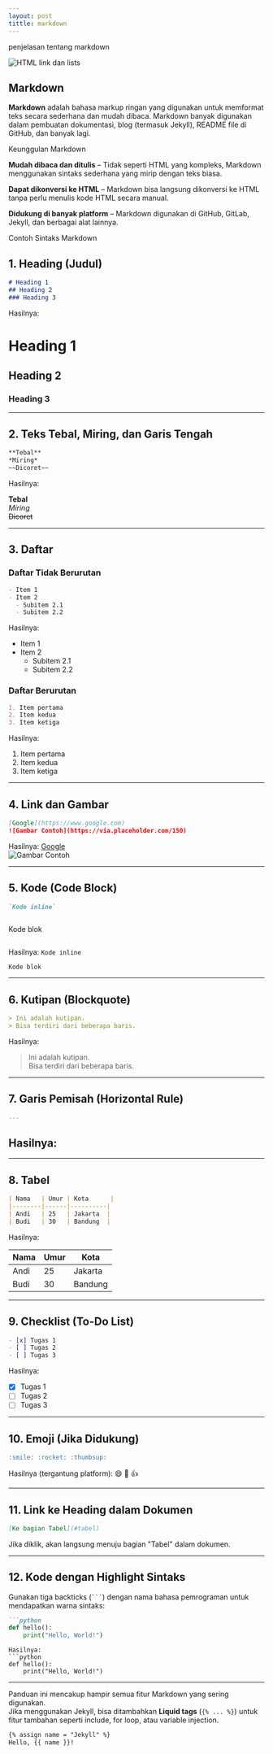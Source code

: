 ```yaml
---
layout: post
tittle: markdown
---
```


penjelasan tentang markdown

![HTML link dan lists](/assets/image/markdown.jpg)

## Markdown

**Markdown** adalah bahasa markup ringan yang digunakan untuk memformat teks secara sederhana dan mudah dibaca. Markdown banyak digunakan dalam pembuatan dokumentasi, blog (termasuk Jekyll), README file di GitHub, dan banyak lagi.

Keunggulan Markdown

**Mudah dibaca dan ditulis** – Tidak seperti HTML yang kompleks, Markdown menggunakan sintaks sederhana yang mirip dengan teks biasa.

**Dapat dikonversi ke HTML** – Markdown bisa langsung dikonversi ke HTML tanpa perlu menulis kode HTML secara manual.

**Didukung di banyak platform** – Markdown digunakan di GitHub, GitLab, Jekyll, dan berbagai alat lainnya.


Contoh Sintaks Markdown

## 1. Heading (Judul)
```markdown
# Heading 1
## Heading 2
### Heading 3
```
Hasilnya:

# Heading 1  
## Heading 2  
### Heading 3  

---

## 2. Teks Tebal, Miring, dan Garis Tengah
```markdown
**Tebal**  
*Miring*  
~~Dicoret~~  
```
Hasilnya:

**Tebal**  
*Miring*  
~~Dicoret~~  

---

## 3. Daftar
### **Daftar Tidak Berurutan**
```markdown
- Item 1
- Item 2
  - Subitem 2.1
  - Subitem 2.2
```
Hasilnya:
- Item 1  
- Item 2  
  - Subitem 2.1  
  - Subitem 2.2  

### **Daftar Berurutan**
```markdown
1. Item pertama
2. Item kedua
3. Item ketiga
```
Hasilnya:
1. Item pertama  
2. Item kedua  
3. Item ketiga  

---

## 4. Link dan Gambar
```markdown
[Google](https://www.google.com)  
![Gambar Contoh](https://via.placeholder.com/150)
```
Hasilnya:
[Google](https://www.google.com)  
![Gambar Contoh](https://via.placeholder.com/150)  

---

## 5. Kode (Code Block)
```markdown
`Kode inline`
```
```markdown
```
Kode blok
```
```
Hasilnya:
`Kode inline`
```
Kode blok
```

---

## 6. Kutipan (Blockquote)
```markdown
> Ini adalah kutipan.
> Bisa terdiri dari beberapa baris.
```
Hasilnya:
> Ini adalah kutipan.  
> Bisa terdiri dari beberapa baris.  

---

## 7. Garis Pemisah (Horizontal Rule)
```markdown
---
```
Hasilnya:
---

---

## 8. Tabel
```markdown
| Nama   | Umur | Kota      |
|--------|------|----------|
| Andi   | 25   | Jakarta  |
| Budi   | 30   | Bandung  |
```
Hasilnya:

| Nama   | Umur | Kota      |
|--------|------|----------|
| Andi   | 25   | Jakarta  |
| Budi   | 30   | Bandung  |

---

## 9. Checklist (To-Do List)
```markdown
- [x] Tugas 1
- [ ] Tugas 2
- [ ] Tugas 3
```
Hasilnya:
- [x] Tugas 1  
- [ ] Tugas 2  
- [ ] Tugas 3  

---

## 10. Emoji (Jika Didukung)
```markdown
:smile: :rocket: :thumbsup:
```
Hasilnya (tergantung platform): 😄 🚀 👍  

---

## 11. Link ke Heading dalam Dokumen
```markdown
[Ke bagian Tabel](#tabel)
```
Jika diklik, akan langsung menuju bagian "Tabel" dalam dokumen.

---

## 12. Kode dengan Highlight Sintaks
Gunakan tiga backticks (` ``` `) dengan nama bahasa pemrograman untuk mendapatkan warna sintaks:
```markdown
```python
def hello():
    print("Hello, World!")
```
```
Hasilnya:
```python
def hello():
    print("Hello, World!")
```

---

Panduan ini mencakup hampir semua fitur Markdown yang sering digunakan.  
Jika menggunakan Jekyll, bisa ditambahkan **Liquid tags** (`{% ... %}`) untuk fitur tambahan seperti include, for loop, atau variable injection.

```markdown
{% assign name = "Jekyll" %}
Hello, {{ name }}!
```